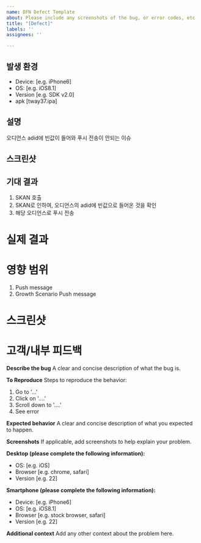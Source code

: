 ```yaml
---
name: DFN Defect Template
about: Please include any screenshots of the bug, or error codes, etc
title: "[Defect]"
labels: ''
assignees: ''

---
```


## 발생 환경
 - Device: [e.g. iPhone6]
 - OS: [e.g. iOS8.1]
 - Version [e.g. SDK v2.0]
 - apk [tway37.ipa]

## 설명

오디언스 adid에 빈값이 들어와 푸시 전송이 안되는 이슈

## 스크린샷

## 기대 결과

1. SKAN 호출 
2. SKAN로 인하여, 오디언스의 adid에 빈값으로 들어온 것을 확인
3. 해당 오디언스로 푸시 전송

# 실제 결과

# 영향 범위

1. Push message
2. Growth Scenario Push message

# 스크린샷

# 고객/내부 피드백

**Describe the bug**
A clear and concise description of what the bug is.

**To Reproduce**
Steps to reproduce the behavior:
1. Go to '...'
2. Click on '....'
3. Scroll down to '....'
4. See error

**Expected behavior**
A clear and concise description of what you expected to happen.

**Screenshots**
If applicable, add screenshots to help explain your problem.

**Desktop (please complete the following information):**
 - OS: [e.g. iOS]
 - Browser [e.g. chrome, safari]
 - Version [e.g. 22]

**Smartphone (please complete the following information):**
 - Device: [e.g. iPhone6]
 - OS: [e.g. iOS8.1]
 - Browser [e.g. stock browser, safari]
 - Version [e.g. 22]

**Additional context**
Add any other context about the problem here.
